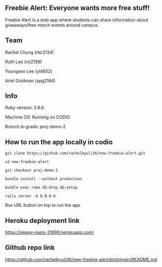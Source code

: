 ## Freebie Alert: Everyone wants more free stuff!
Freebie Alert is a web app where students can share information about giveaways/free merch events around campus. 

## Team
Rachel Chung (rkc2134)

Ruth Lee (rsl2159)

Youngseo Lee (yl4652)

Ariel Goldman (apg2164)

## Info
Ruby version: 2.6.6

Machine OS: Running on CODIO

Branch to grade: proj-demo-2

## How to run the app locally in codio

`git clone https://github.com/rachelkyuli36/new-freebie-alert.git`

`cd new-freebie-alert`

`git checkout proj-demo-2` 

`bundle install --without production`

`bundle exec rake db:drop db:setup`

`rails server -b 0.0.0.0`

Box URL button on top to run the app

## Heroku deployment link
https://sleepy-oasis-31999.herokuapp.com/

## Github repo link
https://github.com/rachelkyuli36/new-freebie-alert/blob/main/README.md
